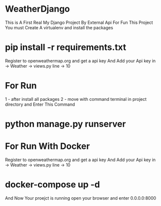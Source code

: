 # WeatherDjango
This is A First Real My Django Project By External Api 
For Fun This Project You must Create A virtualenv and install the packages
# pip install -r requirements.txt

Register to openweathermap.org and get a api key
And Add your Api key in  -> Weather -> views.py line -> 10 
# For Run

1 - after install all packages
2 - move with command terminal in project directory and Enter This Command 
# python manage.py runserver

# For Run With Docker
Register to openweathermap.org and get a api key
And Add your Api key in  -> Weather -> views.py line -> 10 

# docker-compose up -d
And Now Your proejct is running
open your browser and enter 0.0.0.0:8000